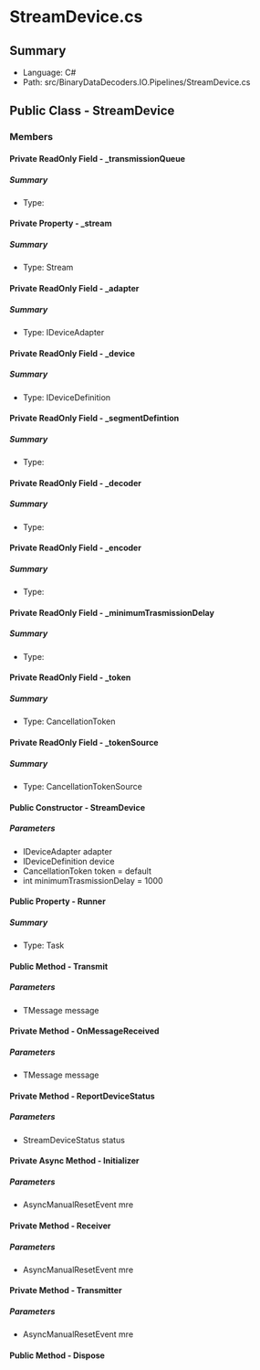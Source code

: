 ﻿# StreamDevice.cs

## Summary

* Language: C#
* Path: src/BinaryDataDecoders.IO.Pipelines/StreamDevice.cs

## Public Class - StreamDevice

### Members

#### Private ReadOnly Field - _transmissionQueue

##### Summary

 * Type: 

#### Private Property - _stream

##### Summary

 * Type: Stream 

#### Private ReadOnly Field - _adapter

##### Summary

 * Type: IDeviceAdapter 

#### Private ReadOnly Field - _device

##### Summary

 * Type: IDeviceDefinition 

#### Private ReadOnly Field - _segmentDefintion

##### Summary

 * Type: 

#### Private ReadOnly Field - _decoder

##### Summary

 * Type: 

#### Private ReadOnly Field - _encoder

##### Summary

 * Type: 

#### Private ReadOnly Field - _minimumTrasmissionDelay

##### Summary

 * Type: 

#### Private ReadOnly Field - _token

##### Summary

 * Type: CancellationToken 

#### Private ReadOnly Field - _tokenSource

##### Summary

 * Type: CancellationTokenSource 

#### Public Constructor - StreamDevice

#####  Parameters

 - IDeviceAdapter adapter 
 - IDeviceDefinition device 
 - CancellationToken token = default 
 - int minimumTrasmissionDelay = 1000 

#### Public Property - Runner

##### Summary

 * Type: Task 

#### Public Method - Transmit

#####  Parameters

 - TMessage message 

#### Private Method - OnMessageReceived

#####  Parameters

 - TMessage message 

#### Private Method - ReportDeviceStatus

#####  Parameters

 - StreamDeviceStatus status 

#### Private Async Method - Initializer

#####  Parameters

 - AsyncManualResetEvent mre 

#### Private Method - Receiver

#####  Parameters

 - AsyncManualResetEvent mre 

#### Private Method - Transmitter

#####  Parameters

 - AsyncManualResetEvent mre 

#### Public Method - Dispose


